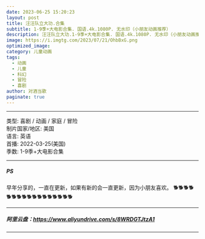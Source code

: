 ```yaml
---
date: 2023-06-25 15:20:23
layout: post
title: 汪汪队立大功.合集
subtitle: 1-9季+大电影合集. 国语.4k.1080P. 无水印（小朋友动画推荐）
description: 汪汪队立大功.1-9季+大电影合集. 国语.4k.1080P. 无水印（小朋友动画推荐）...
image: https://i.imgtg.com/2023/07/21/OhbBxG.png
optimized_image: 
category: 儿童动画
tags:
  - 动画
  - 儿童
  - 科幻
  - 冒险
  - 喜剧
author: 对酒当歌
paginate: true
---
```


---

类型: 喜剧 / 动画 / 家庭 / 冒险  
制片国家/地区: 美国  
语言: 英语  
首播: 2022-03-25(美国)  
季数: 1-9季+大电影合集  

---

##### PS

早年分享的，一直在更新，如果有新的会一直更新，因为小朋友喜欢。
🐕🐕🐕🐕🐕🐕🐕🐕🐕🐕🐕🐕🐕🐕🐕🐕🐕

---

##### 阿里云盘：<https://www.aliyundrive.com/s/8WRDGTJtzA1>

---
